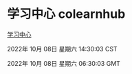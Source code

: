 # 学习中心 colearnhub
[学习中心](http://27.19.33.125:56308/colearnhub/)

2022年 10月 08日 星期六 14:30:03 CST

2022年 10月 08日 星期六 06:30:03 GMT
